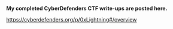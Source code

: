 **My completed CyberDefenders CTF write-ups are posted here.**

https://cyberdefenders.org/p/0xLightning#/overview


